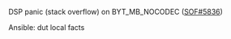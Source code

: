 DSP panic (stack overflow) on BYT_MB_NOCODEC ([SOF#5836](https://github.com/thesofproject/sof/issues/5836))

Ansible: dut local facts
